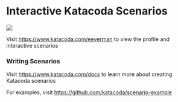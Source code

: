 # Interactive Katacoda Scenarios

[![](http://shields.katacoda.com/katacoda/eeverman/count.svg)](https://www.katacoda.com/eeverman "Get your profile on Katacoda.com")

Visit https://www.katacoda.com/eeverman to view the profile and interactive scenarios

### Writing Scenarios
Visit https://www.katacoda.com/docs to learn more about creating Katacoda scenarios

For examples, visit https://github.com/katacoda/scenario-example
